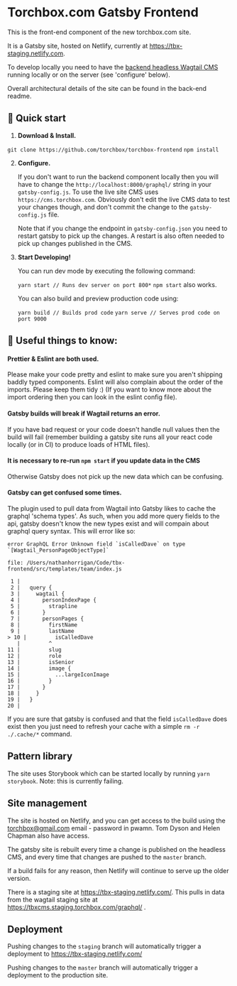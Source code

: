 # Torchbox.com Gatsby Frontend

This is the front-end component of the new torchbox.com site.

It is a Gatsby site, hosted on Netlify, currently at https://tbx-staging.netlify.com.

To develop locally you need to have the [backend headless Wagtail CMS](https://github.com/torchbox/wagtail-torchbox/) running locally or on the server (see 'configure' below).

Overall architectural details of the site can be found in the back-end readme.

## 🚀 Quick start

1.  **Download & Install.**

   `git clone https://github.com/torchbox/torchbox-frontend`
   `npm install`

2.  **Configure.**

    If you don't want to run the backend component locally then you will have to change the `http://localhost:8000/graphql/` string in your `gatsby-config.js`. To use the live site CMS uses `https://cms.torchbox.com`. Obviously don't edit the live CMS data to test your changes though, and don't commit the change to the `gatsby-config.js` file.

    Note that if you change the endpoint in `gatsby-config.json` you need to restart gatsby to pick up the changes. A restart is also often needed to pick up changes published in the CMS.


3.  **Start Developing!**

    You can run dev mode by executing the following command:
    
    `yarn start // Runs dev server on port 800*`
    `npm start` also works.

    You can also build and preview production code using:
    
    `yarn build // Builds prod code`
    `yarn serve // Serves prod code on port 9000`

## 🧐 Useful things to know:
  #### Prettier & Eslint are both used.
  Please make your code pretty and eslint to make sure you aren't shipping baddly 
  typed components. Eslint will also complain about the order of the imports. Please keep them tidy :) (If you want to know more about the import ordering then you can look in the eslint config file).

  #### Gatsby builds will break if Wagtail returns an error.
  If you have bad request or your code doesn't handle null values then the build will fail (remember building a gatsby site runs all your react code locally (or in CI) to produce loads of HTML files).
  
  #### It is necessary to re-run `npm start` if you update data in the CMS
  Otherwise Gatsby does not pick up the new data which can be confusing.

  #### Gatsby can get confused some times.
  The plugin used to pull data from Wagtail into Gatsby likes to cache the graphql 'schema types'. As such, when you add more query
  fields to the api, gatsby doesn't know the new types exist and will compain about graphql query syntax. This will error like so:
  
  ```
  error GraphQL Error Unknown field `isCalledDave` on type `[Wagtail_PersonPageObjectType]`

  file: /Users/nathanhorrigan/Code/tbx-frontend/src/templates/team/index.js

   1 |
   2 |   query {
   3 |     wagtail {
   4 |       personIndexPage {
   5 |         strapline
   6 |       }
   7 |       personPages {
   8 |         firstName
   9 |         lastName
> 10 |         isCalledDave
     |         ^
  11 |         slug
  12 |         role
  13 |         isSenior
  14 |         image {
  15 |           ...largeIconImage
  16 |         }
  17 |       }
  18 |     }
  19 |   }
  20 |
  ```

  If you are sure that gatsby is confused and that the field `isCalledDave` does exist then you just need to refresh your cache 
  with a simple `rm -r ./.cache/*` command.

  ## Pattern library

  The site uses Storybook which can be started locally by running `yarn storybook`. Note: this is currently failing.

  ## Site management

  The site is hosted on Netlify, and you can get access to the build using the torchbox@gmail.com email - password in pwamn. Tom Dyson and Helen Chapman also have access.

  The gatsby site is rebuilt every time a change is published on the headless CMS, and every time that changes are pushed to the `master` branch.

  If a build fails for any reason, then Netlify will continue to serve up the older version.
  
  There is a staging site at https://tbx-staging.netlify.com/. This pulls in data from the wagtail staging site at https://tbxcms.staging.torchbox.com/graphql/ .

  ## Deployment
  
  Pushing changes to the `staging` branch will automatically trigger a deployment to https://tbx-staging.netlify.com/
  
  Pushing changes to the `master` branch will automatically trigger a deployment to the production site.


